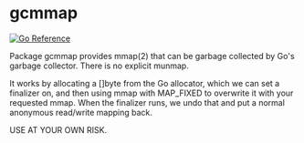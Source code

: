 # gcmmap

[![Go Reference](https://pkg.go.dev/badge/github.com/Jille/gcmmap.svg)](https://pkg.go.dev/github.com/Jille/gcmmap)

Package gcmmap provides mmap(2) that can be garbage collected by Go's garbage collector. There is no explicit munmap.

It works by allocating a []byte from the Go allocator, which we can set a finalizer on, and then using mmap with MAP_FIXED to overwrite it with your requested mmap. When the finalizer runs, we undo that and put a normal anonymous read/write mapping back.

USE AT YOUR OWN RISK.
